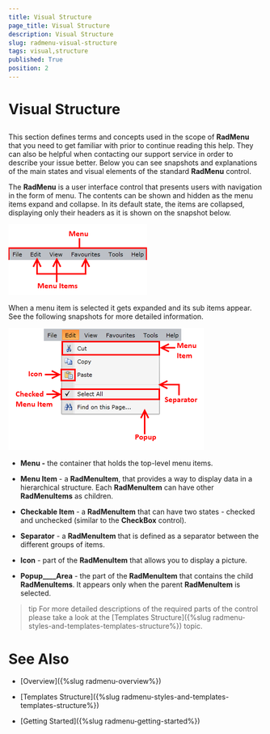 ```yaml
---
title: Visual Structure
page_title: Visual Structure
description: Visual Structure
slug: radmenu-visual-structure
tags: visual,structure
published: True
position: 2
---
```


# Visual Structure



## 

This section defines terms and concepts used in the scope of __RadMenu__ that you need to get familiar with prior to continue reading this help. They can also be helpful when contacting our support service in order to describe your issue better. Below you can see snapshots and explanations of the main states and visual elements of the standard __RadMenu__ control.
        

The __RadMenu__ is a user interface control that presents users with navigation in the form of menu. The contents can be shown and hidden as the menu items expand and collapse. In its default state, the items are collapsed, displaying only their headers as it is shown on the snapshot below.
        

![](images/RadMenu_VisualStructure_01.png)

When a menu item is selected it gets expanded and its sub items appear. See the following snapshots for more detailed information.

![](images/RadMenu_VisualStructure_02.png)

* __Menu -__ the container that holds the top-level menu items.
          

* __Menu Item__ - a __RadMenuItem__, that provides a way to display data in a hierarchical structure. Each __RadMenuItem__ can have other __RadMenuItems__ as children.
          

* __Checkable Item__ - a __RadMenuItem__ that can have two states - checked and unchecked (similar to the __CheckBox__ control).
          

* __Separator__ - a __RadMenuItem__ that is defined as a separator between the different groups of items.
          

* __Icon__ - part of the __RadMenuItem__ that allows you to display a picture.
          

* __Popup____Area__ - the part of the __RadMenuItem__ that contains the child __RadMenuItems__. It appears only when the parent __RadMenuItem__ is selected.
          

>tip
          For more detailed descriptions of the required parts of the control please take a look at the [Templates Structure]({%slug radmenu-styles-and-templates-templates-structure%}) topic.
        

# See Also

 * [Overview]({%slug radmenu-overview%})

 * [Templates Structure]({%slug radmenu-styles-and-templates-templates-structure%})

 * [Getting Started]({%slug radmenu-getting-started%})
